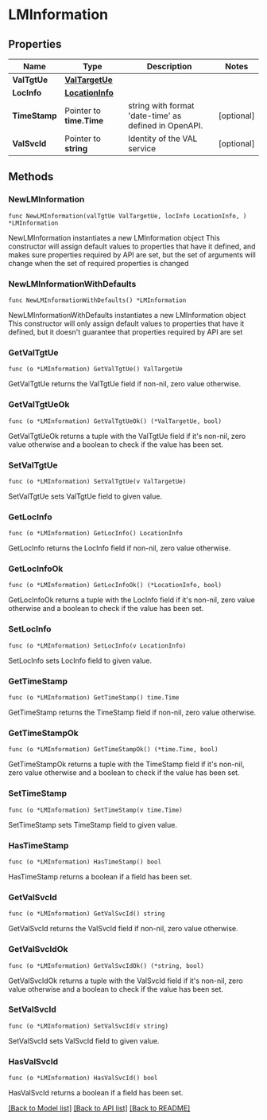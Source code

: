 # LMInformation

## Properties

Name | Type | Description | Notes
------------ | ------------- | ------------- | -------------
**ValTgtUe** | [**ValTargetUe**](ValTargetUe.md) |  | 
**LocInfo** | [**LocationInfo**](LocationInfo.md) |  | 
**TimeStamp** | Pointer to **time.Time** | string with format &#39;date-time&#39; as defined in OpenAPI. | [optional] 
**ValSvcId** | Pointer to **string** | Identity of the VAL service | [optional] 

## Methods

### NewLMInformation

`func NewLMInformation(valTgtUe ValTargetUe, locInfo LocationInfo, ) *LMInformation`

NewLMInformation instantiates a new LMInformation object
This constructor will assign default values to properties that have it defined,
and makes sure properties required by API are set, but the set of arguments
will change when the set of required properties is changed

### NewLMInformationWithDefaults

`func NewLMInformationWithDefaults() *LMInformation`

NewLMInformationWithDefaults instantiates a new LMInformation object
This constructor will only assign default values to properties that have it defined,
but it doesn't guarantee that properties required by API are set

### GetValTgtUe

`func (o *LMInformation) GetValTgtUe() ValTargetUe`

GetValTgtUe returns the ValTgtUe field if non-nil, zero value otherwise.

### GetValTgtUeOk

`func (o *LMInformation) GetValTgtUeOk() (*ValTargetUe, bool)`

GetValTgtUeOk returns a tuple with the ValTgtUe field if it's non-nil, zero value otherwise
and a boolean to check if the value has been set.

### SetValTgtUe

`func (o *LMInformation) SetValTgtUe(v ValTargetUe)`

SetValTgtUe sets ValTgtUe field to given value.


### GetLocInfo

`func (o *LMInformation) GetLocInfo() LocationInfo`

GetLocInfo returns the LocInfo field if non-nil, zero value otherwise.

### GetLocInfoOk

`func (o *LMInformation) GetLocInfoOk() (*LocationInfo, bool)`

GetLocInfoOk returns a tuple with the LocInfo field if it's non-nil, zero value otherwise
and a boolean to check if the value has been set.

### SetLocInfo

`func (o *LMInformation) SetLocInfo(v LocationInfo)`

SetLocInfo sets LocInfo field to given value.


### GetTimeStamp

`func (o *LMInformation) GetTimeStamp() time.Time`

GetTimeStamp returns the TimeStamp field if non-nil, zero value otherwise.

### GetTimeStampOk

`func (o *LMInformation) GetTimeStampOk() (*time.Time, bool)`

GetTimeStampOk returns a tuple with the TimeStamp field if it's non-nil, zero value otherwise
and a boolean to check if the value has been set.

### SetTimeStamp

`func (o *LMInformation) SetTimeStamp(v time.Time)`

SetTimeStamp sets TimeStamp field to given value.

### HasTimeStamp

`func (o *LMInformation) HasTimeStamp() bool`

HasTimeStamp returns a boolean if a field has been set.

### GetValSvcId

`func (o *LMInformation) GetValSvcId() string`

GetValSvcId returns the ValSvcId field if non-nil, zero value otherwise.

### GetValSvcIdOk

`func (o *LMInformation) GetValSvcIdOk() (*string, bool)`

GetValSvcIdOk returns a tuple with the ValSvcId field if it's non-nil, zero value otherwise
and a boolean to check if the value has been set.

### SetValSvcId

`func (o *LMInformation) SetValSvcId(v string)`

SetValSvcId sets ValSvcId field to given value.

### HasValSvcId

`func (o *LMInformation) HasValSvcId() bool`

HasValSvcId returns a boolean if a field has been set.


[[Back to Model list]](../README.md#documentation-for-models) [[Back to API list]](../README.md#documentation-for-api-endpoints) [[Back to README]](../README.md)



